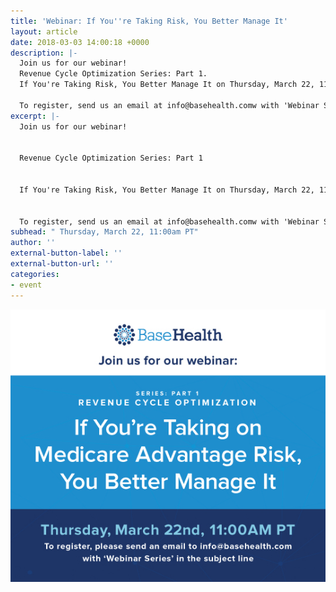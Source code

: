 ```yaml
---
title: 'Webinar: If You''re Taking Risk, You Better Manage It'
layout: article
date: 2018-03-03 14:00:18 +0000
description: |-
  Join us for our webinar!
  Revenue Cycle Optimization Series: Part 1.
  If You're Taking Risk, You Better Manage It on Thursday, March 22, 11:00am PT.

  To register, send us an email at info@basehealth.comw with 'Webinar Series' in the subject line
excerpt: |-
  Join us for our webinar!


  Revenue Cycle Optimization Series: Part 1


  If You're Taking Risk, You Better Manage It on Thursday, March 22, 11:00am PT


  To register, send us an email at info@basehealth.comw with 'Webinar Series' in the subject line
subhead: " Thursday, March 22, 11:00am PT"
author: ''
external-button-label: ''
external-button-url: ''
categories:
- event
---
```

![](/uploads/2018/03/05/webinar_22mar2018.png)